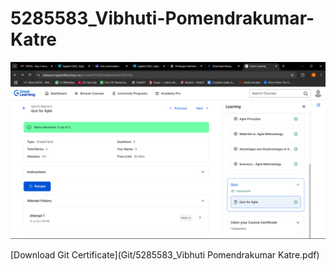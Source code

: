 # 5285583_Vibhuti-Pomendrakumar-Katre

![Agile Certificate](SDLC/5285583_Vibhuti%20Pomendrakumar%20Katre.png)

[Download Git Certificate](Git/5285583_Vibhuti Pomendrakumar Katre.pdf)